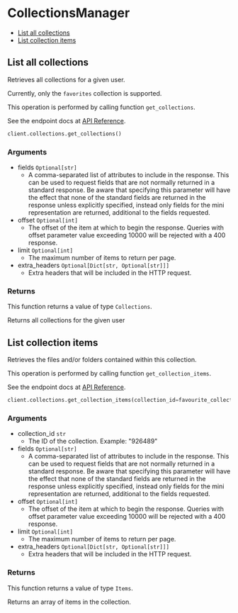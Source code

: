 # CollectionsManager

- [List all collections](#list-all-collections)
- [List collection items](#list-collection-items)

## List all collections

Retrieves all collections for a given user.

Currently, only the `favorites` collection
is supported.

This operation is performed by calling function `get_collections`.

See the endpoint docs at
[API Reference](https://developer.box.com/reference/get-collections/).

<!-- sample get_collections -->

```python
client.collections.get_collections()
```

### Arguments

- fields `Optional[str]`
  - A comma-separated list of attributes to include in the response. This can be used to request fields that are not normally returned in a standard response. Be aware that specifying this parameter will have the effect that none of the standard fields are returned in the response unless explicitly specified, instead only fields for the mini representation are returned, additional to the fields requested.
- offset `Optional[int]`
  - The offset of the item at which to begin the response. Queries with offset parameter value exceeding 10000 will be rejected with a 400 response.
- limit `Optional[int]`
  - The maximum number of items to return per page.
- extra_headers `Optional[Dict[str, Optional[str]]]`
  - Extra headers that will be included in the HTTP request.

### Returns

This function returns a value of type `Collections`.

Returns all collections for the given user

## List collection items

Retrieves the files and/or folders contained within
this collection.

This operation is performed by calling function `get_collection_items`.

See the endpoint docs at
[API Reference](https://developer.box.com/reference/get-collections-id-items/).

<!-- sample get_collections_id_items -->

```python
client.collections.get_collection_items(collection_id=favourite_collection.id)
```

### Arguments

- collection_id `str`
  - The ID of the collection. Example: "926489"
- fields `Optional[str]`
  - A comma-separated list of attributes to include in the response. This can be used to request fields that are not normally returned in a standard response. Be aware that specifying this parameter will have the effect that none of the standard fields are returned in the response unless explicitly specified, instead only fields for the mini representation are returned, additional to the fields requested.
- offset `Optional[int]`
  - The offset of the item at which to begin the response. Queries with offset parameter value exceeding 10000 will be rejected with a 400 response.
- limit `Optional[int]`
  - The maximum number of items to return per page.
- extra_headers `Optional[Dict[str, Optional[str]]]`
  - Extra headers that will be included in the HTTP request.

### Returns

This function returns a value of type `Items`.

Returns an array of items in the collection.
